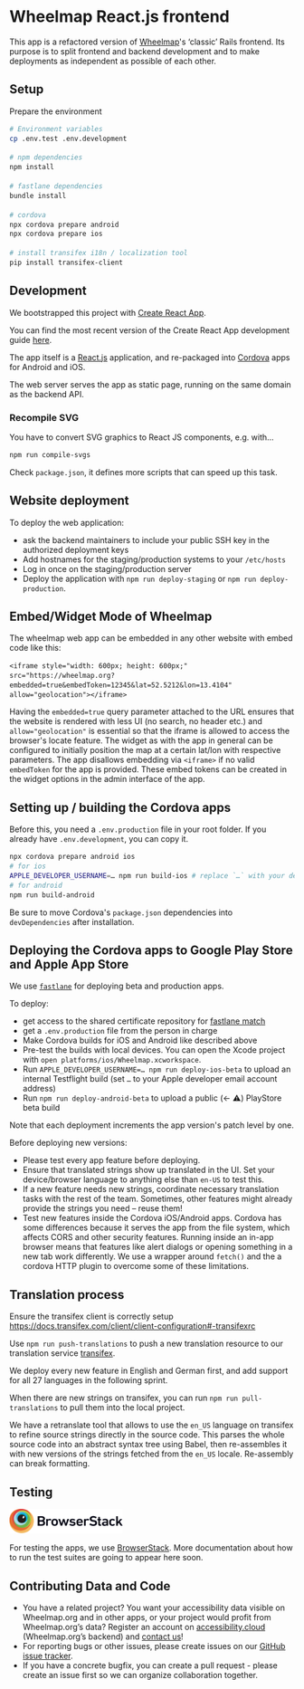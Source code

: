 # Wheelmap React.js frontend

This app is a refactored version of [Wheelmap](https://www.wheelmap.org)'s ‘classic’ Rails frontend.
Its purpose is to split frontend and backend development and to make deployments as independent as
possible of each other.

## Setup

Prepare the environment

```bash
# Environment variables
cp .env.test .env.development

# npm dependencies
npm install

# fastlane dependencies
bundle install

# cordova
npx cordova prepare android
npx cordova prepare ios

# install transifex i18n / localization tool
pip install transifex-client
```

## Development

We bootstrapped this project with [Create React App](https://github.com/facebookincubator/create-react-app).

You can find the most recent version of the Create React App development guide [here](https://github.com/facebookincubator/create-react-app/blob/master/packages/react-scripts/template/README.md).

The app itself is a [React.js](https://facebook.github.io/react/) application, and re-packaged into
[Cordova](https://cordova.apache.org/docs/en/latest/config_ref/) apps for Android and iOS.

The web server serves the app as static page, running on the same domain as the backend API.

### Recompile SVG

You have to convert SVG graphics to React JS components, e.g. with…

```bash
npm run compile-svgs
```

Check `package.json`, it defines more scripts that can speed up this task.

## Website deployment

To deploy the web application:

- ask the backend maintainers to include your public SSH key in the authorized deployment keys
- Add hostnames for the staging/production systems to your `/etc/hosts`
- Log in once on the staging/production server
- Deploy the application with `npm run deploy-staging` or `npm run deploy-production`.


## Embed/Widget Mode of Wheelmap

The wheelmap web app can be embedded in any other website with embed code like this:

```<iframe style="width: 600px; height: 600px;" src="https://wheelmap.org?embedded=true&embedToken=12345&lat=52.5212&lon=13.4104" allow="geolocation"></iframe>```

Having the `embedded=true` query parameter attached to the URL ensures that the website is rendered with less UI (no search, no header etc.) and `allow="geolocation"` is essential so that the iframe is allowed to access the browser's locate feature.
The widget as with the app in general can be configured to initially position the map at a certain lat/lon with respective parameters.
The app disallows embedding via `<iframe>` if no valid `embedToken` for the app is provided. These embed tokens can be created in the widget options in the admin interface of the app.

## Setting up / building the Cordova apps

Before this, you need a `.env.production` file in your root folder. If you already have `.env.development`, you can copy it.

```bash
npx cordova prepare android ios
# for ios
APPLE_DEVELOPER_USERNAME=… npm run build-ios # replace `…` with your developer account email address
# for android
npm run build-android
```

Be sure to move Cordova's `package.json` dependencies into `devDependencies` after installation.

## Deploying the Cordova apps to Google Play Store and Apple App Store

We use [`fastlane`](https://fastlane.tools/) for deploying beta and production apps.

To deploy:

- get access to the shared certificate repository for [fastlane match](https://docs.fastlane.tools/actions/match/)
- get a `.env.production` file from the person in charge
- Make Cordova builds for iOS and Android like described above
- Pre-test the builds with local devices. You can open the Xcode project with `open platforms/ios/Wheelmap.xcworkspace`.
- Run `APPLE_DEVELOPER_USERNAME=… npm run deploy-ios-beta` to upload an internal Testflight build (set `…` to your Apple developer email account address)
- Run `npm run deploy-android-beta` to upload a public (← ⚠️) PlayStore beta build

Note that each deployment increments the app version's patch level by one.

Before deploying new versions:

- Please test every app feature before deploying.
- Ensure that translated strings show up translated in the UI. Set your device/browser language to anything else than `en-US` to test this.
- If a new feature needs new strings, coordinate necessary translation tasks with the rest of the team. Sometimes, other features might already provide the strings you need – reuse them!
- Test new features inside the Cordova iOS/Android apps. Cordova has some differences because it serves the app from the file system, which affects CORS and other security features. Running inside an in-app browser means that features like alert dialogs or opening something in a new tab work differently. We use a wrapper around `fetch()` and the a cordova HTTP plugin to overcome some of these limitations.

## Translation process

Ensure the transifex client is correctly setup https://docs.transifex.com/client/client-configuration#-transifexrc

Use `npm run push-translations` to push a new translation resource to our translation service [transifex](http://transifex.com).

We deploy every new feature in English and German first, and add support for all 27 languages in the following sprint.

When there are new strings on transifex, you can run `npm run pull-translations` to pull them into the local project.

We have a retranslate tool that allows to use the `en_US` language on transifex to refine source strings directly in the source code. This parses the whole source code into an abstract syntax tree using Babel, then re-assembles it with new versions of the strings fetched from the `en_US` locale. Re-assembly can break formatting.

## Testing

<a href="https://browserstack.com"><img src="src/static/images/Browserstack-logo.svg" width="200px"></a>

For testing the apps, we use [BrowserStack](https://browserstack.com). More documentation about how to run the test suites are going to appear here soon.

## Contributing Data and Code

- You have a related project? You want your accessibility data visible on Wheelmap.org and in other apps, or your project would profit from Wheelmap.org’s data? Register an account on [accessibility.cloud](https://www.accessibility.cloud) (Wheelmap.org’s backend) and [contact us](mailto:support@accessibility.cloud)!
- For reporting bugs or other issues, please create issues on our [GitHub issue tracker](https://github.com/sozialhelden/wheelmap-react-frontend/issues).
- If you have a concrete bugfix, you can create a pull request - please create an issue first so we can organize collaboration together.
